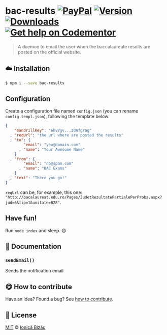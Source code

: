 
# bac-results [![PayPal](https://img.shields.io/badge/%24-paypal-f39c12.svg)][paypal-donations] [![Version](https://img.shields.io/npm/v/bac-results.svg)](https://www.npmjs.com/package/bac-results) [![Downloads](https://img.shields.io/npm/dt/bac-results.svg)](https://www.npmjs.com/package/bac-results) [![Get help on Codementor](https://cdn.codementor.io/badges/get_help_github.svg)](https://www.codementor.io/johnnyb?utm_source=github&utm_medium=button&utm_term=johnnyb&utm_campaign=github)

> A daemon to email the user when the baccalaureate results are posted on the official website.

## :cloud: Installation

```sh
$ npm i --save bac-results
```


## Configuration

Create a configuration file named `config.json` (you can rename `config.templ.json`), following the template below:

```json
{
    "mandrillKey": "6hvVgv...z0Afgrag"
  , "reqUrl": "the url where are posted the results"
  , "to": {
        "email": "you@domain.com"
      , "name": "Your Awesome Name"
    }
  , "from": {
        "email": "no@spam.com"
      , "name": "BAC Exams"
    }
  , "text": "There you go!"
}
```

`reqUrl` can be, for example, this one: `"http://bacalaureat.edu.ro/Pages/JudetRezultatePartialePerProba.aspx?jud=6&tip=1&unitate=628"`.

## Have fun!

Run `node index` and sleep. :smile:


## :memo: Documentation


### `sendEmail()`
Sends the notification email



## :yum: How to contribute
Have an idea? Found a bug? See [how to contribute][contributing].


## :scroll: License

[MIT][license] © [Ionică Bizău][website]

[paypal-donations]: https://www.paypal.com/cgi-bin/webscr?cmd=_s-xclick&hosted_button_id=RVXDDLKKLQRJW
[donate-now]: http://i.imgur.com/6cMbHOC.png

[license]: http://showalicense.com/?fullname=Ionic%C4%83%20Biz%C4%83u%20%3Cbizauionica%40gmail.com%3E%20(http%3A%2F%2Fionicabizau.net)&year=2014#license-mit
[website]: http://ionicabizau.net
[contributing]: /CONTRIBUTING.md
[docs]: /DOCUMENTATION.md

